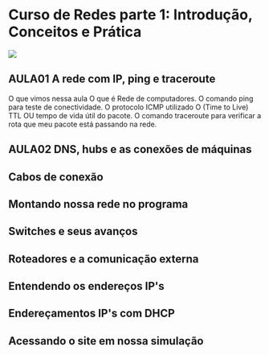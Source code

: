 # Curso de Redes parte 1: Introdução, Conceitos e Prática
![](https://www.alura.com.br/assets/api/share/curso-redes-introducao.png)


## AULA01 A rede com IP, ping e traceroute
O que vimos nessa aula
O que é Rede de computadores.
O comando ping para teste de conectividade.
O protocolo ICMP utilizado
O (Time to Live) TTL OU tempo de vida útil do pacote.
O comando traceroute para verificar a rota que meu pacote está passando na rede.

## AULA02 DNS, hubs e as conexões de máquinas

## Cabos de conexão

## Montando nossa rede no programa

## Switches e seus avanços

## Roteadores e a comunicação externa

## Entendendo os endereços IP's

## Endereçamentos IP's com DHCP

## Acessando o site em nossa simulação



